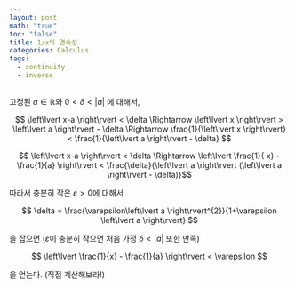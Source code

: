 ```yaml
---
layout: post
math: "true"
toc: "false"
title: 1/x의 연속성
categories: Calculus
tags:
  - continuity
  - inverse
---
```


고정된 ${ a \in \mathbb{R}}$와 ${ 0< \delta < \left\lvert a \right\rvert }$ 에 대해서,

$$ \left\lvert x-a \right\rvert < \delta \Rightarrow \left\lvert x \right\rvert > \left\lvert a \right\rvert - \delta \Rightarrow \frac{1}{\left\lvert x \right\rvert} < \frac{1}{\left\lvert a \right\rvert - \delta} $$

$$ \left\lvert x-a \right\rvert < \delta \Rightarrow \left\lvert \frac{1}{ x} - \frac{1}{a} \right\rvert < \frac{\delta}{\left\lvert a \right\rvert (\left\lvert a \right\rvert - \delta)}$$

따라서 충분히 작은 ${ \varepsilon>0 }$에 대해서

$$ \delta = \frac{\varepsilon\left\lvert a \right\rvert^{2}}{1+\varepsilon \left\lvert a \right\rvert} $$

을 잡으면 (${ \varepsilon }$이 충분히 작으면 처음 가정 ${ \delta < \left\lvert a \right\rvert }$ 또한 만족)

$$ \left\lvert \frac{1}{x} - \frac{1}{a} \right\rvert < \varepsilon $$

을 얻는다. (직접 계산해보라!)